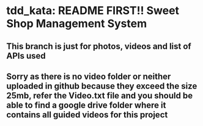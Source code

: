 # tdd_kata: README FIRST!! Sweet Shop Management System

## This branch is just for photos, videos and list of APIs used

## Sorry as there is no video folder or neither uploaded in github because they exceed the size 25mb, refer the Video.txt file and you should be able to find a google drive folder where it contains all guided videos for this project

